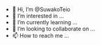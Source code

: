 - 👋 Hi, I’m @SuwakoTeio
- 👀 I’m interested in ...
- 🌱 I’m currently learning ...
- 💞️ I’m looking to collaborate on ...
- 📫 How to reach me ...

<!---
SuwakoTeio/SuwakoTeio is a ✨ special ✨ repository because its `README.md` (this file) appears on your GitHub profile.
You can click the Preview link to take a look at your changes.
--->
